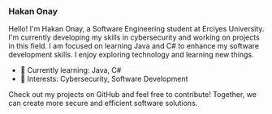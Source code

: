 ### Hakan Onay

Hello! I'm Hakan Onay, a Software Engineering student at Erciyes University. I'm currently developing my skills in cybersecurity and working on projects in this field. I am focused on learning Java and C# to enhance my software development skills. I enjoy exploring technology and learning new things.

- 🌱 Currently learning: Java, C#
- 🔭 Interests: Cybersecurity, Software Development

Check out my projects on GitHub and feel free to contribute! Together, we can create more secure and efficient software solutions.

<!---
hakan-onay/hakan-onay is a ✨ special ✨ repository because its `README.md` (this file) appears on your GitHub profile.
You can click the Preview link to take a look at your changes.
--->
